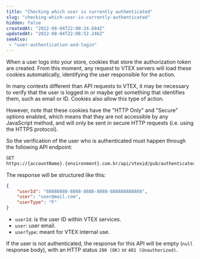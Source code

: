```yaml
---
title: "Checking which user is currently authenticated"
slug: "checking-which-user-is-currently-authenticated"
hidden: false
createdAt: "2022-08-04T22:00:24.684Z"
updatedAt: "2022-08-04T22:08:52.246Z"
seeAlso:
 - "user-authentication-and-login"
---
```

When a user logs into your store, cookies that store the authorization token are created. From this moment, any request to VTEX servers will load these cookies automatically, identifying the user responsible for the action.

In many contexts different than API requests to VTEX, it may be necessary to verify that the user is logged in or maybe get something that identifies them, such as email or ID. Cookies also allow this type of action.

However, note that these cookies have the "HTTP Only" and "Secure" options enabled, which means that they are not accessible by any JavaScript method, and will only be sent in secure HTTP requests (i.e. using the HTTPS protocol).

So the verification of the user who is authenticated must happen through the following API endpoint:

```bash
GET
https://{accountName}.{environment}.com.br/api/vtexid/pub/authenticated/user?authToken={VtexIdclientAutCookie}
```

The response will be structured like this:

```json
{
    "userId": "88888888-8888-8888-8888-888888888888",
    "user": "user@mail.com",
    "userType": "F"
}
```

- `userId`: is the user ID within VTEX services.
- `user`: user email.
- `userType`: meant for VTEX internal use.

If the user is not authenticated, the response for this API will be empty (`null` response body), with an HTTP status `200 (OK)` or `401 (Unauthorized)`.